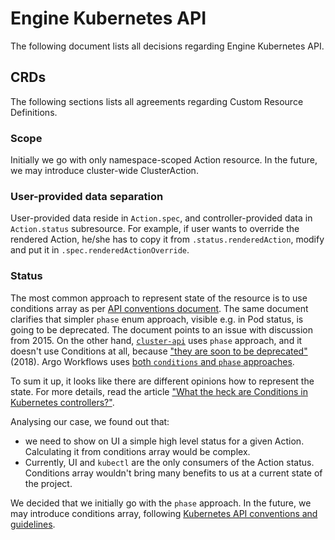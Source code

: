 # Engine Kubernetes API

The following document lists all decisions regarding Engine Kubernetes API.

## CRDs

The following sections lists all agreements regarding Custom Resource Definitions.

### Scope

Initially we go with only namespace-scoped Action resource. In the future, we may introduce cluster-wide ClusterAction.

### User-provided data separation

User-provided data reside in `Action.spec`, and controller-provided data in `Action.status` subresource. For example, if user wants to override the rendered Action, he/she has to copy it from `.status.renderedAction`, modify and put it in `.spec.renderedActionOverride`. 

### Status

The most common approach to represent state of the resource is to use conditions array as per [API conventions document](https://github.com/kubernetes/community/blob/master/contributors/devel/sig-architecture/api-conventions.md#spec-and-status). The same document clarifies that simpler `phase` enum approach, visible e.g. in Pod status, is going to be deprecated. The document points to an issue with discussion from 2015. 
On the other hand, [`cluster-api`](https://github.com/kubernetes-sigs/cluster-api) uses `phase` approach, and it doesn't use Conditions at all, because ["they are soon to be deprecated"](https://github.com/kubernetes-sigs/cluster-api/blob/112951ee/docs/proposals/20181121-machine-api.md#conditions) (2018). Argo Workflows uses [both `conditions` and `phase` approaches](https://github.com/argoproj/argo/blob/3156559b40afe4248a3fd124a9611992e7459930/pkg/apis/workflow/v1alpha1/workflow_types.go#L1111).

To sum it up, it looks like there are different opinions how to represent the state. For more details, read the article ["What the heck are Conditions in Kubernetes controllers?"](https://dev.to/maelvls/what-the-heck-are-kubernetes-conditions-for-4je7).

Analysing our case, we found out that:
- we need to show on UI a simple high level status for a given Action. Calculating it from conditions array would be complex.
- Currently, UI and `kubectl` are the only consumers of the Action status. Conditions array wouldn't bring many benefits to us at a current state of the project.

We decided that we initially go with the `phase` approach. In the future, we may introduce conditions array, following [Kubernetes API conventions and guidelines](https://github.com/kubernetes/community/blob/master/contributors/devel/sig-architecture/api-conventions.md#spec-and-status).

